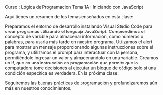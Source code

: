 Curso : Lógica de Programacion
Tema 1A : Iniciando con JavaScript 

Aquí tienes un resumen de los temas enseñados en esta clase:

Preparamos el entorno de desarrollo instalando Visual Studio Code para crear programas utilizando el lenguaje JavaScript.
Comprendimos el concepto de variable para almacenar información, como números o palabras, para usarla más tarde en nuestro programa.
Utilizamos el alert para mostrar un mensaje proporcionando algunas instrucciones sobre el programa, y utilizamos el prompt para interactuar con la persona, permitiéndole ingresar un valor y almacenándolo en una variable.
Creamos un if, que es una instrucción en programación que permite que la computadora tome decisiones al ejecutar un bloque de código solo si una condición específica es verdadera.
En la próxima clase:

Seguiremos las buenas prácticas de programación y profundizaremos aún más en nuestros conocimientos.

